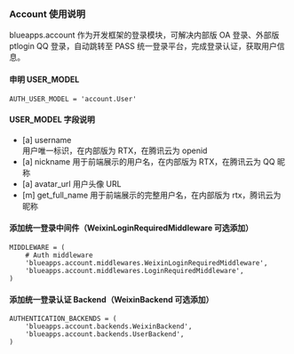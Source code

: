 ### Account 使用说明

blueapps.account 作为开发框架的登录模块，可解决内部版 OA 登录、外部版 ptlogin QQ 登录，自动跳转至 PASS 统一登录平台，完成登录认证，获取用户信息。

#### 申明 USER_MODEL

```
AUTH_USER_MODEL = 'account.User'
```

#### USER_MODEL 字段说明

* [a] username  
    用户唯一标识，在内部版为 RTX，在腾讯云为 openid
* [a] nickname
    用于前端展示的用户名，在内部版为 RTX，在腾讯云为 QQ 昵称
* [a] avatar_url
    用户头像 URL
* [m] get_full_name
    用于前端展示的完整用户名，在内部版为 rtx，腾讯云为 昵称


#### 添加统一登录中间件（WeixinLoginRequiredMiddleware 可选添加）

```
MIDDLEWARE = (
    # Auth middleware
    'blueapps.account.middlewares.WeixinLoginRequiredMiddleware',
    'blueapps.account.middlewares.LoginRequiredMiddleware',
)
```

#### 添加统一登录认证 Backend（WeixinBackend 可选添加）

```
AUTHENTICATION_BACKENDS = (
    'blueapps.account.backends.WeixinBackend',
    'blueapps.account.backends.UserBackend',
)
```
